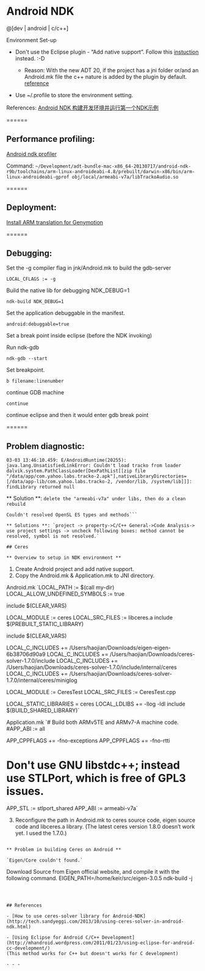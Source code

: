 Android NDK 
==============

@[dev | android | c/c++]

Environment Set-up

- Don't use the Eclipse plugin - “Add native support”. Follow this [instuction](http://www.ntu.edu.sg/home/ehchua/programming/android/Android_NDK.html) instead. :-D 
    - Reason: With the new ADT 20, if the project has a jni folder or/and an Android.mk file the c++ nature is added by the plugin by default. [reference](http://stackoverflow.com/questions/11504258/how-to-remove-native-support-from-an-android-project-in-eclipse-because-eclipse)

- Use ~/.profile to store the environment setting.

References: [Android NDK 构建开发环境并运行第一个NDK示例](http://blog.csdn.net/ljxfblog/article/details/15808377)




======

## Performance profiling:


[Android ndk profiler](https://code.google.com/p/android-ndk-profiler/wiki/Usage)

Command: 
``` ~/Development/adt-bundle-mac-x86_64-20130717/android-ndk-r9b/toolchains/arm-linux-androideabi-4.8/prebuilt/darwin-x86/bin/arm-linux-androideabi-gprof obj/local/armeabi-v7a/libTrackoAudio.so ```


======

## Deployment:

[Install ARM translation for Genymotion](http://forum.xda-developers.com/showthread.php?t=2528952)

======

## Debugging:

Set the -g compiler flag in jnk/Android.mk to build the gdb-server

`LOCAL_CFLAGS := -g`

Build the native lib for debugging NDK_DEBUG=1

`ndk-build NDK_DEBUG=1`

Set the application debuggable in the manifest.

`android:debuggable=true`

Set a break point inside eclipse (before the NDK invoking)

Run ndk-gdb

`ndk-gdb --start`

Set breakpoint.

`b filename:linenumber`

continue GDB machine

`continue`

continue eclipse and then it would enter gdb break point


======

## Problem diagnostic:

```
03-03 13:46:10.459: E/AndroidRuntime(20255): java.lang.UnsatisfiedLinkError: Couldn't load tracko from loader dalvik.system.PathClassLoader[DexPathList[[zip file "/data/app/com.yahoo.labs.tracko-2.apk"],nativeLibraryDirectories=[/data/app-lib/com.yahoo.labs.tracko-2, /vendor/lib, /system/lib]]]: findLibrary returned null  
```
** Solution **: `delete the "armeabi-v7a" under libs, then do a clean rebuild`

```
Couldn't resolved OpenSL ES types and methods```

** Solutions **: `project -> property->C/C++ General->Code Analysis-> use project settings -> uncheck following boxes: method cannot be resolved, symbol is not resolved.`

## Ceres 

** Overview to setup in NDK environment **

```
1. Create Android project and add native support.
2. Copy the Android.mk & Application.mk to JNI directory.

Android.mk
`LOCAL_PATH := $(call my-dir)
LOCAL_ALLOW_UNDEFINED_SYMBOLS := true

include $(CLEAR_VARS)

LOCAL_MODULE := ceres
LOCAL_SRC_FILES := libceres.a
include $(PREBUILT_STATIC_LIBRARY)

include $(CLEAR_VARS)

LOCAL_C_INCLUDES += /Users/haojian/Downloads/eigen-eigen-6b38706d90a9
LOCAL_C_INCLUDES += /Users/haojian/Downloads/ceres-solver-1.7.0/include
LOCAL_C_INCLUDES += /Users/haojian/Downloads/ceres-solver-1.7.0/include/internal/ceres
LOCAL_C_INCLUDES += /Users/haojian/Downloads/ceres-solver-1.7.0/internal/ceres/miniglog

LOCAL_MODULE := CeresTest
LOCAL_SRC_FILES := CeresTest.cpp


LOCAL_STATIC_LIBRARIES = ceres
LOCAL_LDLIBS += -llog -ldl
include $(BUILD_SHARED_LIBRARY)`

Application.mk
`# Build both ARMv5TE and ARMv7-A machine code.
#APP_ABI := all


APP_CPPFLAGS += -fno-exceptions
APP_CPPFLAGS += -fno-rtti

# Don't use GNU libstdc++; instead use STLPort, which is free of GPL3 issues.
APP_STL := stlport_shared
APP_ABI := armeabi-v7a`

3. Reconfigure the path in Android.mk to ceres source code, eigen source code and libceres.a library.
(The latest ceres version 1.8.0 doesn’t work yet. I used the 1.7.0.)
```

** Problem in building Ceres on Android **

`Eigen/Core couldn't found.` 

```
Download Source from Eigen official website, and compile it with the following command.
EIGEN_PATH=/home/keir/src/eigen-3.0.5 ndk-build -j
```



## References

- [How to use ceres-solver library for Android-NDK](http://tech.sandyeggi.com/2013/10/using-ceres-solver-in-android-ndk.html)

- [Using Eclipse for Android C/C++ Development](http://mhandroid.wordpress.com/2011/01/23/using-eclipse-for-android-cc-development/)
(This method works for C++ but doesn't works for C development)

- - -



